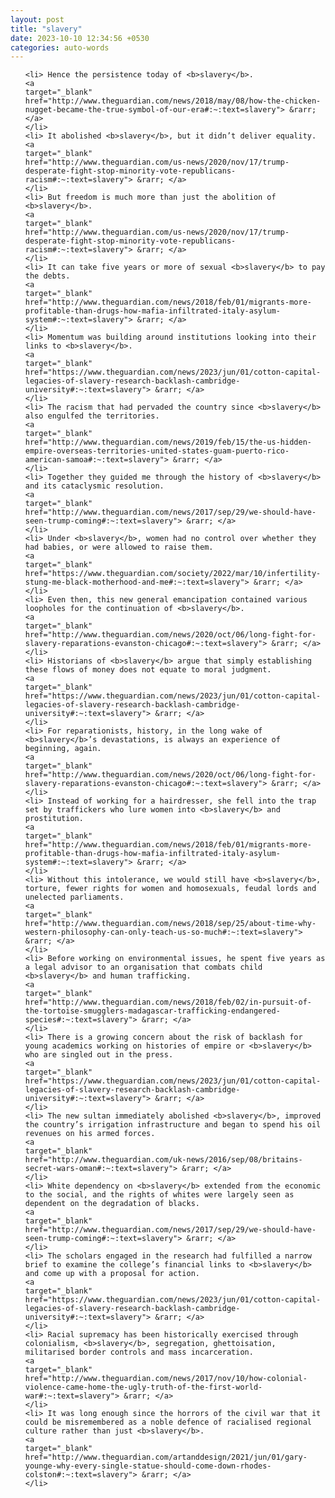 ```yaml
---
layout: post
title: "slavery"
date: 2023-10-10 12:34:56 +0530
categories: auto-words
---
```

<ol>

    <li> Hence the persistence today of <b>slavery</b>.
    <a 
    target="_blank" 
    href="http://www.theguardian.com/news/2018/may/08/how-the-chicken-nugget-became-the-true-symbol-of-our-era#:~:text=slavery"> &rarr; </a>
    </li>
    <li> It abolished <b>slavery</b>, but it didn’t deliver equality.
    <a 
    target="_blank" 
    href="http://www.theguardian.com/us-news/2020/nov/17/trump-desperate-fight-stop-minority-vote-republicans-racism#:~:text=slavery"> &rarr; </a>
    </li>
    <li> But freedom is much more than just the abolition of <b>slavery</b>.
    <a 
    target="_blank" 
    href="http://www.theguardian.com/us-news/2020/nov/17/trump-desperate-fight-stop-minority-vote-republicans-racism#:~:text=slavery"> &rarr; </a>
    </li>
    <li> It can take five years or more of sexual <b>slavery</b> to pay the debts.
    <a 
    target="_blank" 
    href="http://www.theguardian.com/news/2018/feb/01/migrants-more-profitable-than-drugs-how-mafia-infiltrated-italy-asylum-system#:~:text=slavery"> &rarr; </a>
    </li>
    <li> Momentum was building around institutions looking into their links to <b>slavery</b>.
    <a 
    target="_blank" 
    href="https://www.theguardian.com/news/2023/jun/01/cotton-capital-legacies-of-slavery-research-backlash-cambridge-university#:~:text=slavery"> &rarr; </a>
    </li>
    <li> The racism that had pervaded the country since <b>slavery</b> also engulfed the territories.
    <a 
    target="_blank" 
    href="http://www.theguardian.com/news/2019/feb/15/the-us-hidden-empire-overseas-territories-united-states-guam-puerto-rico-american-samoa#:~:text=slavery"> &rarr; </a>
    </li>
    <li> Together they guided me through the history of <b>slavery</b> and its cataclysmic resolution.
    <a 
    target="_blank" 
    href="http://www.theguardian.com/news/2017/sep/29/we-should-have-seen-trump-coming#:~:text=slavery"> &rarr; </a>
    </li>
    <li> Under <b>slavery</b>, women had no control over whether they had babies, or were allowed to raise them.
    <a 
    target="_blank" 
    href="https://www.theguardian.com/society/2022/mar/10/infertility-stung-me-black-motherhood-and-me#:~:text=slavery"> &rarr; </a>
    </li>
    <li> Even then, this new general emancipation contained various loopholes for the continuation of <b>slavery</b>.
    <a 
    target="_blank" 
    href="http://www.theguardian.com/news/2020/oct/06/long-fight-for-slavery-reparations-evanston-chicago#:~:text=slavery"> &rarr; </a>
    </li>
    <li> Historians of <b>slavery</b> argue that simply establishing these flows of money does not equate to moral judgment.
    <a 
    target="_blank" 
    href="https://www.theguardian.com/news/2023/jun/01/cotton-capital-legacies-of-slavery-research-backlash-cambridge-university#:~:text=slavery"> &rarr; </a>
    </li>
    <li> For reparationists, history, in the long wake of <b>slavery</b>’s devastations, is always an experience of beginning, again.
    <a 
    target="_blank" 
    href="http://www.theguardian.com/news/2020/oct/06/long-fight-for-slavery-reparations-evanston-chicago#:~:text=slavery"> &rarr; </a>
    </li>
    <li> Instead of working for a hairdresser, she fell into the trap set by traffickers who lure women into <b>slavery</b> and prostitution.
    <a 
    target="_blank" 
    href="http://www.theguardian.com/news/2018/feb/01/migrants-more-profitable-than-drugs-how-mafia-infiltrated-italy-asylum-system#:~:text=slavery"> &rarr; </a>
    </li>
    <li> Without this intolerance, we would still have <b>slavery</b>, torture, fewer rights for women and homosexuals, feudal lords and unelected parliaments.
    <a 
    target="_blank" 
    href="http://www.theguardian.com/news/2018/sep/25/about-time-why-western-philosophy-can-only-teach-us-so-much#:~:text=slavery"> &rarr; </a>
    </li>
    <li> Before working on environmental issues, he spent five years as a legal advisor to an organisation that combats child <b>slavery</b> and human trafficking.
    <a 
    target="_blank" 
    href="http://www.theguardian.com/news/2018/feb/02/in-pursuit-of-the-tortoise-smugglers-madagascar-trafficking-endangered-species#:~:text=slavery"> &rarr; </a>
    </li>
    <li> There is a growing concern about the risk of backlash for young academics working on histories of empire or <b>slavery</b> who are singled out in the press.
    <a 
    target="_blank" 
    href="https://www.theguardian.com/news/2023/jun/01/cotton-capital-legacies-of-slavery-research-backlash-cambridge-university#:~:text=slavery"> &rarr; </a>
    </li>
    <li> The new sultan immediately abolished <b>slavery</b>, improved the country’s irrigation infrastructure and began to spend his oil revenues on his armed forces.
    <a 
    target="_blank" 
    href="http://www.theguardian.com/uk-news/2016/sep/08/britains-secret-wars-oman#:~:text=slavery"> &rarr; </a>
    </li>
    <li> White dependency on <b>slavery</b> extended from the economic to the social, and the rights of whites were largely seen as dependent on the degradation of blacks.
    <a 
    target="_blank" 
    href="http://www.theguardian.com/news/2017/sep/29/we-should-have-seen-trump-coming#:~:text=slavery"> &rarr; </a>
    </li>
    <li> The scholars engaged in the research had fulfilled a narrow brief to examine the college’s financial links to <b>slavery</b> and come up with a proposal for action.
    <a 
    target="_blank" 
    href="https://www.theguardian.com/news/2023/jun/01/cotton-capital-legacies-of-slavery-research-backlash-cambridge-university#:~:text=slavery"> &rarr; </a>
    </li>
    <li> Racial supremacy has been historically exercised through colonialism, <b>slavery</b>, segregation, ghettoisation, militarised border controls and mass incarceration.
    <a 
    target="_blank" 
    href="http://www.theguardian.com/news/2017/nov/10/how-colonial-violence-came-home-the-ugly-truth-of-the-first-world-war#:~:text=slavery"> &rarr; </a>
    </li>
    <li> It was long enough since the horrors of the civil war that it could be misremembered as a noble defence of racialised regional culture rather than just <b>slavery</b>.
    <a 
    target="_blank" 
    href="http://www.theguardian.com/artanddesign/2021/jun/01/gary-younge-why-every-single-statue-should-come-down-rhodes-colston#:~:text=slavery"> &rarr; </a>
    </li>